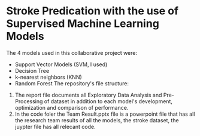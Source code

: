 # Stroke Predication with the use of Supervised Machine Learning Models
The 4 models used in this collaborative project were:
- Support Vector Models (SVM, I used)
- Decision Tree
- k-nearest neighbors (KNN)
- Random Forest
The repository's file structure:
1. The report file documents all Exploratory Data Analysis and Pre-Processing of dataset in addition to each model's development, optimization and comparison of performance.
2. In the code foler the Team Result.pptx file is a powerpoint file that has all the research team results of all the models, the stroke dataset, the juypter file has all relecant code.
